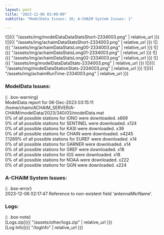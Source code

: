 ```yaml
---
layout: post
title: "2023-12-06 03:00:00"
subtitle: "ModelData Issues: 10; A-CHAIM System Issues: 1"

---
```


![]({{ "/assets/img/modelDataDataStatsShort-2334003.png" | relative_url }})
![]({{ "/assets/img/achaimDataStatsShort-2334003.png" | relative_url }})
![]({{ "/assets/img/achaimDataStatsLong00-2334003.png" | relative_url }})
![]({{ "/assets/img/achaimDataStatsLong01-2334003.png" | relative_url }})
![]({{ "/assets/img/achaimDataStatsLong02-2334003.png" | relative_url }})
![]({{ "/assets/img/modelDataDataStats-2334003.png" | relative_url }})
![]({{ "/assets/img/modelDataStationStats-2334003.png" | relative_url }})
![]({{ "/assets/img/achaimRunTime-2334003.png" | relative_url }})


### ModelData Issues:  
  
{: .box-warning}  
 ModelData report for 06-Dec-2023 03:15:11   
 /home/chaim/ACHAIM_SERVER/A-CHAIM/modelData/2023/340/03/modelData.mat   
 0% of all possible stations for IONO were downloaded. x669   
 0% of all possible stations for SENTINEL were downloaded. x124   
 0% of all possible stations for KASI were downloaded. x39   
 0% of all possible stations for CHAIN were downloaded. x4245   
 7.1269% of all possible stations for EUREF were downloaded. x14   
 0% of all possible stations for GARNER were downloaded. x14   
 0% of all possible stations for GREF were downloaded. x18   
 0% of all possible stations for IGS were downloaded. x18   
 0% of all possible stations for NOAA were downloaded. x222   
 0% of all possible stations for QGN were downloaded. x224   
  
### A-CHAIM System Issues:  
  
{: .box-error}  
2023-12-06 02:17:47 Reference to non-existent field 'antennaMkrName'.  

### Logs:  
  
{: .box-note}  
[Logs.zip]({{ "/assets/other/logs.zip" | relative_url }})  
[Log Info]({{ "/logInfo" | relative_url }})  
